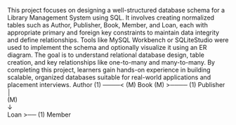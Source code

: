 This project focuses on designing a well-structured database schema for a Library Management System using SQL. It involves creating normalized tables such as Author, Publisher, Book, Member, and Loan, each with appropriate primary and foreign key constraints to maintain data integrity and define relationships. Tools like MySQL Workbench or SQLiteStudio were used to implement the schema and optionally visualize it using an ER diagram. The goal is to understand relational database design, table creation, and key relationships like one-to-many and many-to-many. By completing this project, learners gain hands-on experience in building scalable, organized databases suitable for real-world applications and placement interviews.
Author (1) ────< (M) Book (M) >──── (1) Publisher  
                     │  
                    (M)  
                    ↓  
                 Loan >── (1) Member
